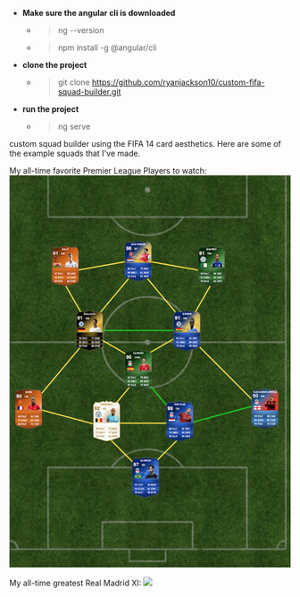 * **Make sure the angular cli is downloaded**
  * >ng --version
  * >npm install -g @angular/cli
* **clone the project**
  * >git clone https://github.com/ryanjackson10/custom-fifa-squad-builder.git
* **run the project**
  * >ng serve

custom squad builder using the FIFA 14 card aesthetics. Here are some of the example squads that I've made.

My all-time favorite Premier League Players to watch:
![](src/assets/example.png)

My all-time greatest Real Madrid XI:
![](src/assets/realmadrid-xi.png)
